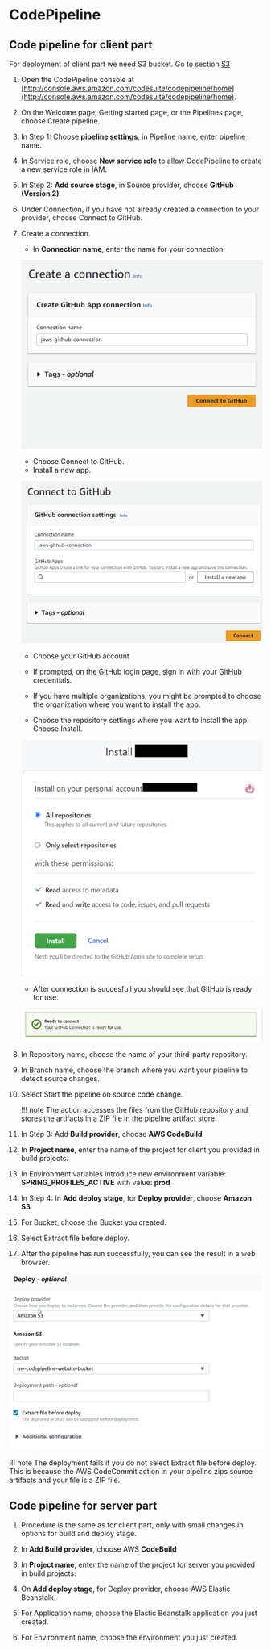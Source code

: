 # CodePipeline

Code pipeline for client part
-------------------------

For deployment of client part we need S3 bucket. Go to section 
[S3](../../../postgreSQL/s3)

1. Open the CodePipeline console at [http://console.aws.amazon.com/codesuite/codepipeline/home](http://console.aws.amazon.com/codesuite/codepipeline/home).

2. On the Welcome page, Getting started page, or the Pipelines page, choose Create pipeline.

3. In Step 1: Choose **pipeline settings**, in Pipeline name, enter pipeline name.

4. In Service role, choose **New service role** to allow CodePipeline to create a new service role in IAM.

5. In Step 2: **Add source stage**, in Source provider, choose **GitHub (Version 2)**.

6. Under Connection, if you have not already created a connection to your provider, 
	choose Connect to GitHub. 
 
7. Create a connection.
	- In **Connection name**, enter the name for your connection.

	![Screenshot](../../img/github_connection.png)

	- Choose Connect to GitHub. 
	- Install a new app.
	
	![Screenshot](../../img/install_app.png)
	
	- Choose your GitHub account
	
	- If prompted, on the GitHub login page, sign in with your GitHub credentials.
	- If you have multiple organizations, you might be prompted to choose the organization where you want to install the app.
	- Choose the repository settings where you want to install the app. Choose Install. 
	
	![Screenshot](../../img/codePipeline_11.PNG)
	
	- After connection is succesfull you should see that GitHub is ready for use.

	![Screenshot](../../img/github_ready.png)

	
8. In Repository name, choose the name of your third-party repository. 

9. In Branch name, choose the branch where you want your pipeline to detect source changes.

10. Select Start the pipeline on source code change.

	
	!!! note
		The action accesses the files from the GitHub repository 
		and stores the artifacts in a ZIP file in the pipeline artifact store.

12. In Step 3: Add **Build provider**, choose **AWS CodeBuild**

13. In **Project name**, enter the name of the project for client you provided in build projects.

14. In Environment variables introduce new environment variable: **SPRING_PROFILES_ACTIVE** with value: **prod**
 
15. In Step 4: In **Add deploy stage**, for **Deploy provider**, choose **Amazon S3**.

16. For Bucket, choose the Bucket you created.

17. Select Extract file before deploy. 

18. After the pipeline has run successfully, you can see the result in a web browser. 

![Screenshot](../../img/codePipeline_12.PNG)
	
!!! note
	The deployment fails if you do not select Extract file before deploy. 
	This is because the AWS CodeCommit action in your pipeline zips source artifacts and your file is a ZIP file.

Code pipeline for server part
-------------------------

1. Procedure is the same as for client part, only with small changes in options for build and deploy stage.

2. In **Add Build provider**, choose AWS **CodeBuild**

3. In **Project name**, enter the name of the project for server you provided in build projects.

4. On **Add deploy stage**, for Deploy provider, choose AWS Elastic Beanstalk.

5. For Application name, choose the Elastic Beanstalk application you just created.

6. For Environment name, choose the environment you just created.

